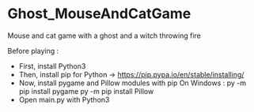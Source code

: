 # Ghost_MouseAndCatGame
Mouse and cat game with a ghost and a witch throwing fire

Before playing :

  - First, install Python3
  - Then, install pip for Python -> https://pip.pypa.io/en/stable/installing/
  - Now, install pygame and Pillow modules with pip
      On Windows : py -m pip install pygame
	           py -m pip install Pillow
  - Open main.py with Python3
